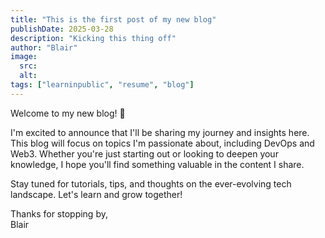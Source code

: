```yaml
---
title: "This is the first post of my new blog"
publishDate: 2025-03-28
description: "Kicking this thing off"
author: "Blair"
image:
  src:
  alt:
tags: ["learninpublic", "resume", "blog"]
---
```


Welcome to my new blog! 🎉

I'm excited to announce that I'll be sharing my journey and insights here. This blog will focus on topics I'm passionate about, including DevOps and Web3. Whether you're just starting out or looking to deepen your knowledge, I hope you'll find something valuable in the content I share.

Stay tuned for tutorials, tips, and thoughts on the ever-evolving tech landscape. Let's learn and grow together!

Thanks for stopping by,  
Blair